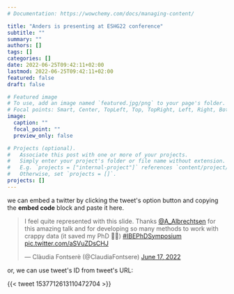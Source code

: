 ```yaml
---
# Documentation: https://wowchemy.com/docs/managing-content/

title: "Anders is presenting at ESHG22 conference"
subtitle: ""
summary: ""
authors: []
tags: []
categories: []
date: 2022-06-25T09:42:11+02:00
lastmod: 2022-06-25T09:42:11+02:00
featured: false
draft: false

# Featured image
# To use, add an image named `featured.jpg/png` to your page's folder.
# Focal points: Smart, Center, TopLeft, Top, TopRight, Left, Right, BottomLeft, Bottom, BottomRight.
image:
  caption: ""
  focal_point: ""
  preview_only: false

# Projects (optional).
#   Associate this post with one or more of your projects.
#   Simply enter your project's folder or file name without extension.
#   E.g. `projects = ["internal-project"]` references `content/project/deep-learning/index.md`.
#   Otherwise, set `projects = []`.
projects: []
---
```


we can embed a twitter by clicking the tweet's option button and copying the **embed code** block and paste it here.


<blockquote class="twitter-tweet"><p lang="en" dir="ltr">I feel quite represented with this slide. Thanks <a href="https://twitter.com/A_Albrechtsen?ref_src=twsrc%5Etfw">@A_Albrechtsen</a> for this amazing talk and for developing so many methods to work with crappy data (it saved my PhD 🙉💩) <a href="https://twitter.com/hashtag/IBEPhDSymposium?src=hash&amp;ref_src=twsrc%5Etfw">#IBEPhDSymposium</a> <a href="https://t.co/aSVuZDsCHJ">pic.twitter.com/aSVuZDsCHJ</a></p>&mdash; Clàudia Fontserè (@ClaudiaFontsere) <a href="https://twitter.com/ClaudiaFontsere/status/1537712613110472704?ref_src=twsrc%5Etfw">June 17, 2022</a></blockquote> <script async src="https://platform.twitter.com/widgets.js" charset="utf-8"></script>

or, we can use tweet's ID from tweet's URL:

{{< tweet 1537712613110472704 >}}
